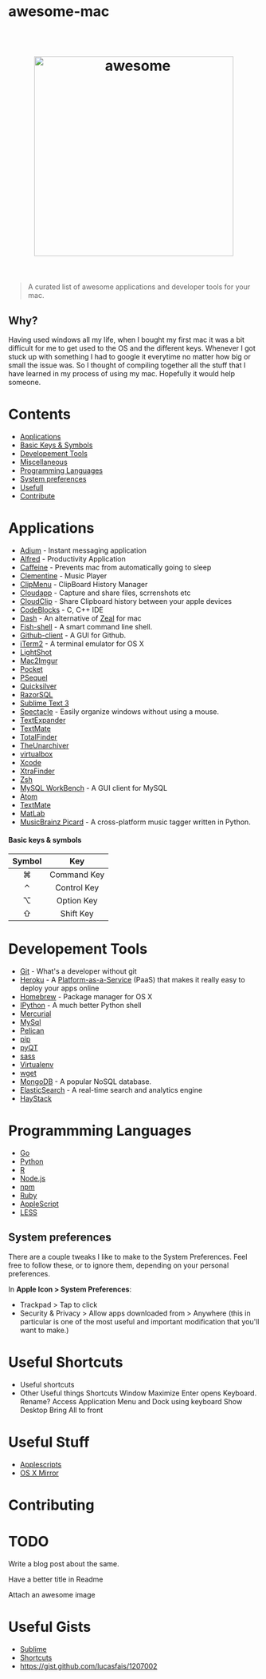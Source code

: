 # awesome-mac


<h1 align="center">
    <br>
    <img width="400" src="https://rawgit.com/iCHAIT/awesome-mac/master/media/logo.png" alt="awesome">
    <br>
    <br>
</h1>

> A curated list of awesome applications and developer tools for your mac.




## Why?

Having used windows all my life, when I bought my first mac it was a bit difficult for me to get used to the OS and the different keys. Whenever I got stuck up with something I had to google it everytime no matter how big or small the issue was. So I thought of compiling together all the stuff that I have learned in my process of using my mac. Hopefully it would help someone.



Contents
========

- [Applications](applications)
- [Basic Keys & Symbols](keys)
- [Developement Tools](dev-tools)
- [Miscellaneous](misc)
- [Programming Languages](programming-languages)
- [System preferences](#system-preferences)
- [Usefull](useful)
- [Contribute](contribute)



Applications
============

- [Adium](https://adium.im/) - Instant messaging application
- [Alfred](http://www.alfredapp.com/) - Productivity Application
- [Caffeine](https://itunes.apple.com/in/app/caffeine/id411246225?mt=12) - Prevents mac from automatically going to sleep
- [Clementine](https://www.clementine-player.org/) - Music Player
- [ClipMenu](http://www.clipmenu.com/) - ClipBoard History Manager
- [Cloudapp](https://www.getcloudapp.com/) - Capture and share files, scrrenshots etc
- [CloudClip](https://itunes.apple.com/us/app/cloudclip/id563356503?ls=1&mt=8) - Share Clipboard history between your apple devices
- [CodeBlocks](http://www.codeblocks.org/) - C, C++ IDE
- [Dash](https://kapeli.com/dash) - An alternative of [Zeal](http://zealdocs.org/) for mac
- [Fish-shell](http://fishshell.com/) - A smart command line shell.
- [Github-client](https://mac.github.com/) - A GUI for Github.
- [iTerm2](https://www.iterm2.com/) - A terminal emulator for OS X
- [LightShot](#lightshot)
- [Mac2Imgur](https://github.com/mileswd/mac2imgur)
- [Pocket](https://getpocket.com/)
- [PSequel](#psql)
- [Quicksilver](http://qsapp.com/)
- [RazorSQL](#razorsql)
- [Sublime Text 3](http://www.sublimetext.com/)
- [Spectacle](http://spectacleapp.com/) - Easily organize windows without using a mouse.
- [TextExpander](#textexpander)
- [TextMate](#textmate)
- [TotalFinder](http://totalfinder.binaryage.com/)
- [TheUnarchiver](#theunarchiver)
- [virtualbox](#virtualbox)
- [Xcode](#xcode)
- [XtraFinder](#xtrafinder)
- [Zsh](#zsh)
- [MySQL WorkBench](http://www.mysql.com/products/workbench/) - A GUI client for MySQL
- [Atom](https://atom.io/)
- [TextMate]()
- [MatLab](http://in.mathworks.com/products/matlab/)
- [MusicBrainz Picard](https://picard.musicbrainz.org/) - A cross-platform music tagger written in Python.



#### Basic keys & symbols

| Symbol    | Key         | 
|:---------:|:-----------:|
|  &#8984;  | Command Key |
|  &#8963;  | Control Key |
|  &#8997;  | Option Key  |
|  &#8679;  | Shift Key   |



Developement Tools
==================

- [Git](http://git-scm.com/) - What's a developer without git
- [Heroku](http://www.heroku.com/) -  A [Platform-as-a-Service](http://en.wikipedia.org/wiki/Platform_as_a_service) (PaaS) that makes it really easy to deploy your apps online
- [Homebrew](http://brew.sh/) - Package manager for OS X
- [IPython](http://ipython.org/) - A much better Python shell 
- [Mercurial](#mercurial)
- [MySql](http://www.mysql.com/)
- [Pelican](#pelican)
- [pip](#pip)
- [pyQT](#pyqt)
- [sass](#sass)
- [Virtualenv](http://www.virtualenv.org/)
- [wget](#wget)
- [MongoDB]() - A popular NoSQL database.
- [ElasticSearch](https://www.elastic.co/) - A real-time search and analytics engine
- [HayStack]()



Programmming Languages
======================

- [Go]()
- [Python]()
- [R]()
- [Node.js]()
- [npm]()
- [Ruby]()
- [AppleScript]()
- [LESS]()




## System preferences

There are a couple tweaks I like to make to the System Preferences. Feel free to follow these, or to ignore them, depending on your personal preferences.

In **Apple Icon > System Preferences**:

- Trackpad > Tap to click
- Security & Privacy > Allow apps downloaded from > Anywhere (this in particular is one of the most useful and important modification that you'll want to make.)



Useful Shortcuts
================

- Useful shortcuts
- Other Useful things
Shortcuts
Window Maximize
Enter opens Keyboard. Rename?
Access Application Menu and Dock using keyboard
Show Desktop
Bring All to front


Useful Stuff
============

- [Applescripts]()
- [OS X Mirror]()



Contributing
============





TODO
====

Write a blog post about the same.

Have a better title in Readme

Attach an awesome image

Useful Gists
============

- [Sublime](https://gist.github.com/brajeshwar/1886227)
- [Shortcuts](https://gist.github.com/nuxlli/1207014)
- https://gist.github.com/lucasfais/1207002
